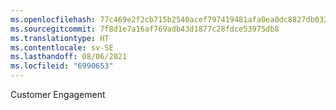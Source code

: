 ```yaml
---
ms.openlocfilehash: 77c469e2f2cb715b2540acef797419481afa0ea0dc8827db032357dfbaf717e4
ms.sourcegitcommit: 7f8d1e7a16af769adb43d1877c28fdce53975db8
ms.translationtype: HT
ms.contentlocale: sv-SE
ms.lasthandoff: 08/06/2021
ms.locfileid: "6990653"
---
```

Customer Engagement
